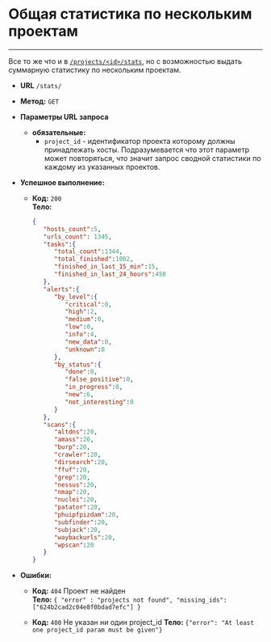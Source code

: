 # Общая статистика по нескольким проектам
----

Все то же что и в [`/projects/<id>/stats`](/projects/general-stats/), но
с возможностью выдать суммарную статистику по нескольким проектам.


* **URL** `/stats/`
* **Метод:**  `GET`
  
*  **Параметры URL запроса**
   *  **обязательные:**
      - `project_id` - идентификатор проекта которому должны принадлежать хосты. Подразумевается что этот параметр может повторяться,
    что значит запрос сводной статистики по каждому из указанных проектов.

* **Успешное выполнение:**
  * **Код:** `200` <br />
    **Тело:**  
    ```json
    {
       "hosts_count":5,
       "urls_count": 1345,
       "tasks":{
          "total_count":1344,
          "total_finished":1002,
          "finished_in_last_15_min":15,
          "finished_in_last_24_hours":458
       },
       "alerts":{
          "by_level":{
             "critical":0,
             "high":2,
             "medium":0,
             "low":0,
             "info":4,
             "new_data":0,
             "unknown":0
          },
          "by_status":{
             "done":0,
             "false_positive":0,
             "in_progress":0,
             "new":6,
             "not_interesting":0
          }
       },
       "scans":{
          "altdns":20,
          "amass":20,
          "burp":20,
          "crawler":20,
          "dirsearch":20,
          "ffuf":20,
          "grep":20,
          "nessus":20,
          "nmap":20,
          "nuclei":20,
          "patator":20,
          "phuipfpizdam":20,
          "subfinder":20,
          "subjack":20,
          "waybackurls":20,
          "wpscan":20
       }
    }
    ```

 
* **Ошибки:**
  * **Код:** `404` Проект не найден <br>
    **Тело:** `{ "error" : "projects not found", "missing_ids": ["624b2cad2c04e8f0bdad7efc"] }`
    
  * **Код:** `400` Не указан ни один project_id
    **Тело:** `{"error": "At least one project_id param must be given"}`
    